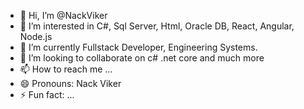 - 👋 Hi, I’m @NackViker
- 👀 I’m interested in C#, Sql Server, Html, Oracle DB, React, Angular, Node.js
- 🌱 I’m currently Fullstack Developer, Engineering Systems.
- 💞️ I’m looking to collaborate on c# .net core and much more
- 📫 How to reach me ...
- 😄 Pronouns: Nack Viker
- ⚡ Fun fact: ...

<!---
NackViker/NackViker is a ✨ special ✨ repository because its `README.md` (this file) appears on your GitHub profile.
You can click the Preview link to take a look at your changes.
--->

